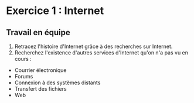 # Exercice 1 : Internet

## Travail en équipe

1. Retracez l'histoire d'Internet grâce à des recherches sur Internet.
2. Recherchez l'existence d'autres services d'Internet qu'on n'a pas vu en cours :
- Courrier électronique
- Forums
- Connexion à des systèmes distants
- Transfert des fichiers
- Web
